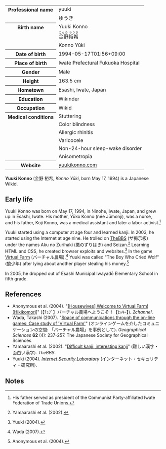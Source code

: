 <div itemscope itemtype="https://schema.org/Person">
  <table>
    <tr>
      <th rowspan="2" valign="top">Professional name</th>
      <td itemprop="name">yuuki</td>
    </tr>
    <tr>
      <td itemprop="name" lang="ja">ゆうき</td>
    </tr>
    <tr>
      <th rowspan="3" valign="top">Birth name</th>
      <td itemprop="alternateName">
        <span itemprop="givenName">Yuuki</span>
        <span itemprop="familyName">Konno</span>
      </td>
    </tr>
    <tr>
      <td lang="ja">
        <ruby>
          <span itemprop="alternateName">金野裕希</span>
          <rp>(</rp><rt lang="ja-Hira">こんの ゆうき</rt><rp>)</rp>
        </ruby>
      </td>
    </tr>
    <tr>
      <td lang="ja-Latn">Konno Yūki</td>
    </tr>
    <tr>
      <th>Date of birth</th>
      <td itemprop="birthDate">1994-05-17T01:56+09:00</td>
    </tr>
    <tr>
      <th>Place of birth</th>
      <td>
        <div itemprop="birthPlace" itemscope itemtype="https://schema.org/Hospital">
          <span itemprop="name">Iwate Prefectural Fukuoka Hospital</span>
        </div>
      </td>
    </tr>
    <tr>
      <th>Gender</th>
      <td itemprop="gender">Male</td>
    </tr>
    <tr>
      <th>Height</th>
      <td>
        <div itemprop="height" itemscope itemtype="https://schema.org/Distance">163.5 cm</div>
      </td>
    </tr>
    <tr>
      <th>Hometown</th>
      <td>Esashi, Iwate, Japan</td>
    </tr>
    <tr>
      <th>Education</th>
      <td>Wikinder</td>
    </tr>
    <tr>
      <th>Occupation</th>
      <td>
        <div itemprop="hasOccupation" itemscope itemtype="https://schema.org/Occupation">
          <span itemprop="name">Wikid</span>
        </div>
      </td>
    </tr>
    <tr>
      <th rowspan="6" valign="top">Medical conditions</th>
      <td>Stuttering</td>
    </tr>
    <tr>
      <td>Color blindness</td>
    </tr>
    <tr>
      <td>Allergic rhinitis</td>
    </tr>
    <tr>
      <td>Varicocele</td>
    </tr>
    <tr>
      <td>Non-24-hour sleep-wake disorder</td>
    </tr>
    <tr>
      <td>Anisometropia</td>
    </tr>
    <tr>
      <th>Website</th>
      <td>
        <a href="https://yuukikonno.com/">yuukikonno.com</a>
      </td>
    </tr>
  </table>
</div>

**Yuuki Konno** (金野 裕希, _Konno Yūki_, born May 17, 1994) is a Japanese Wikid.

## Early life

Yuuki Konno was born on May 17, 1994, in Ninohe, Iwate, Japan, and grew up in Esashi, Iwate. His mother, Yūko Konno (née Jūmonji), was a nurse, and his father, Kōji Konno, was a medical assistant and later a labor activist.[^1]

Yuuki started using a computer at age four and learned kanji. In 2003, he started using the Internet at age nine. He trolled on [TheBBS](https://web.archive.org/web/20031022181655/http://thebbs.jp/) (ザ掲示板) under the names Aku no Zurihaki (悪のずりはき) and Seizan.[^2] Learning HTML and CSS, he created browser exploits and websites.[^3] In the game [Virtual Farm](https://web.archive.org/web/20040407090500/http://www.comitia.jp/farm/) (バーチャル農場),[^4] Yuuki was called "The Boy Who Cried Wolf" (狼少年) after lying about another player stealing his money.[^5]

In 2005, he dropped out of Esashi Municipal Iwayadō Elementary School in fifth grade.

## References

* Anonymous et al. (2004). "[[Housewives] Welcome to Virtual Farm! [Hikikomori]](https://web.archive.org/web/20220302115233/https://ex2.5ch.net/test/read.cgi/net/1081471803/)" (【ﾁｭﾌﾟ】バーチャル農場へようこそ！【ﾋｯｷｰ】). _2channel_.
* Wada, Takashi (2007). "[Space of communications through the on-line games: Case study of 'Virtual Farm'](https://doi.org/10.20630/chirikagaku.62.4_237)" (オンラインゲームを介したコミュニケーションの空間: 「バーチャル農場」を事例として). _Geographical Sciences_ **62** (4): 237-257. The Japanese Society for Geographical Sciences.
* Yamaarashi et al. (2002). "[Difficult kanji, interesting kanji](https://web.archive.org/web/20040621193632/http://language.dot.thebbs.jp/1035980740.html)" (難しい漢字・面白い漢字). _TheBBS_.
* Yuuki (2004). _[Internet Security Laboratory](https://web.archive.org/web/20050311192522/http://www.geocities.jp/xxwnt853/top.html)_ (インターネット・セキュリティ・研究所).

## Notes

[^1]: His father served as president of the Communist Party-affiliated Iwate Federation of Trade Unions.

[^2]: Yamaarashi et al. (2002).

[^3]: Yuuki (2004).

[^4]: Wada (2007).

[^5]: Anonymous et al. (2004).

